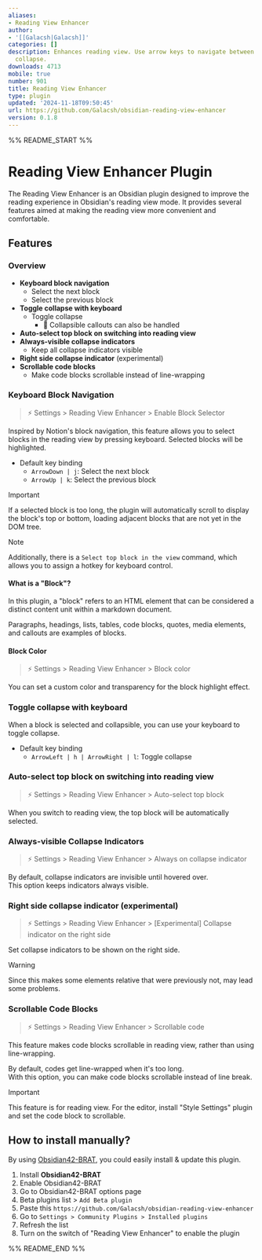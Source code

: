 ```yaml
---
aliases:
- Reading View Enhancer
author:
- '[[Galacsh|Galacsh]]'
categories: []
description: Enhances reading view. Use arrow keys to navigate between blocks or toggle
  collapse.
downloads: 4713
mobile: true
number: 901
title: Reading View Enhancer
type: plugin
updated: '2024-11-18T09:50:45'
url: https://github.com/Galacsh/obsidian-reading-view-enhancer
version: 0.1.8
---
```


%% README_START %%

# Reading View Enhancer Plugin

The Reading View Enhancer is an Obsidian plugin designed to improve the reading experience in Obsidian's reading view mode.
It provides several features aimed at making the reading view more convenient and comfortable.

## Features

### Overview

- **Keyboard block navigation**
  - Select the next block
  - Select the previous block
- **Toggle collapse with keyboard**
  - Toggle collapse
	- 📌 Collapsible callouts can also be handled
- **Auto-select top block on switching into reading view** 
- **Always-visible collapse indicators**
  - Keep all collapse indicators visible
- **Right side collapse indicator** (experimental)
- **Scrollable code blocks**
  - Make code blocks scrollable instead of line-wrapping

### Keyboard Block Navigation

> ⚡️ Settings > Reading View Enhancer > Enable Block Selector

Inspired by Notion's block navigation, this feature allows you to select blocks
in the reading view by pressing keyboard. Selected blocks will be highlighted.

- Default key binding
	- `ArrowDown | j`: Select the next block
	- `ArrowUp | k`: Select the previous block

> [!IMPORTANT]
> If a selected block is too long, the plugin will automatically scroll to display
> the block's top or bottom, loading adjacent blocks that are not yet in the DOM tree.

> [!NOTE]
> Additionally, there is a `Select top block in the view` command,
> which allows you to assign a hotkey for keyboard control.

#### What is a "Block"?

In this plugin, a "block" refers to an HTML element that can be
considered a distinct content unit within a markdown document.

Paragraphs, headings, lists, tables, code blocks, quotes, media elements,
and callouts are examples of blocks.

#### Block Color

> ⚡️ Settings > Reading View Enhancer > Block color

You can set a custom color and transparency for the block highlight effect.

### Toggle collapse with keyboard

When a block is selected and collapsible, you can use your keyboard to toggle collapse. 

- Default key binding
	- `ArrowLeft | h | ArrowRight | l`: Toggle collapse

### Auto-select top block on switching into reading view

> ⚡️ Settings > Reading View Enhancer > Auto-select top block

When you switch to reading view, the top block will be automatically selected.

### Always-visible Collapse Indicators

> ⚡️ Settings > Reading View Enhancer > Always on collapse indicator

By default, collapse indicators are invisible until hovered over.  
This option keeps indicators always visible.

### Right side collapse indicator (experimental)

> ⚡️ Settings > Reading View Enhancer > [Experimental] Collapse indicator on the right side

Set collapse indicators to be shown on the right side.

> [!WARNING]
> Since this makes some elements relative that were previously not, may lead some problems.

### Scrollable Code Blocks

> ⚡️ Settings > Reading View Enhancer > Scrollable code

This feature makes code blocks scrollable in reading view,
rather than using line-wrapping.

By default, codes get line-wrapped when it's too long.  
With this option, you can make code blocks scrollable instead of line break.

> [!IMPORTANT]
> This feature is for reading view. For the editor,
> install "Style Settings" plugin and set the code block to scrollable.

## How to install manually?

By using [Obsidian42-BRAT](https://obsidian.md/plugins?id=obsidian42-brat), you could easily install & update this plugin.

1. Install **Obsidian42-BRAT**
2. Enable Obsidian42-BRAT
3. Go to Obsidian42-BRAT options page
4. Beta plugins list > `Add Beta plugin`
5. Paste this `https://github.com/Galacsh/obsidian-reading-view-enhancer`
6. Go to `Settings > Community Plugins > Installed plugins`
7. Refresh the list
8. Turn on the switch of "Reading View Enhancer" to enable the plugin


%% README_END %%